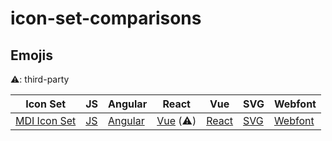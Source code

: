 # icon-set-comparisons

## Emojis

⚠️: third-party

| Icon Set | JS | Angular | React | Vue | SVG | Webfont  |
|---|---|---|---|---|---|---|
| [MDI Icon Set](https://pictogrammers.com/libraries/) | [JS](https://github.com/Templarian/MaterialDesign-JS) | [Angular](https://github.com/Templarian/MaterialDesign-Angular-Material) | [Vue](https://github.com/therufa/mdi-vue) (⚠️) | [React](https://github.com/Templarian/MaterialDesign-JS) | [SVG](https://github.com/Templarian/MaterialDesign-SVG) | [Webfont](https://github.com/Templarian/MaterialDesign-Webfont) |
